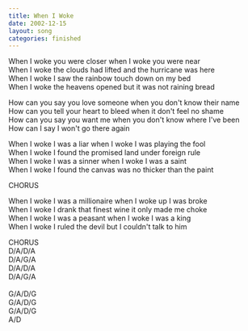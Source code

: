 ```yaml
---
title: When I Woke
date: 2002-12-15
layout: song
categories: finished
---
```

When I woke you were closer when I woke you were near  
When I woke the clouds had lifted and the hurricane was here  
When I woke I saw the rainbow touch down on my bed  
When I woke the heavens opened but it was not raining bread

<div class="chorus">
  How can you say you love someone when you don't know their name<br/>
  How can you tell your heart to bleed when it don't feel no shame<br/>
  How can you say you want me when you don't know where I've been<br/>
  How can I say I won't go there again
</div>

When I woke I was a liar when I woke I was playing the fool  
When I woke I found the promised land under foreign rule  
When I woke I was a sinner when I woke I was a saint  
When I woke I found the canvas was no thicker than the paint

<div class="chorus">CHORUS</div>

When I woke I was a millionaire when I woke up I was broke  
When I woke I drank that finest wine it only made me choke  
When I woke I was a peasant when I woke I was a king  
When I woke I ruled the devil but I couldn't talk to him

<div class="chorus">CHORUS</div>

<div class="chords">
  D/A/D/A<br/>
  D/A/G/A<br/>
  D/A/D/A<br/>
  D/A/G/A<br/>
  <br/>
  G/A/D/G<br/>
  G/A/D/G<br/>
  G/A/D/G<br/>
  A/D
</div>
